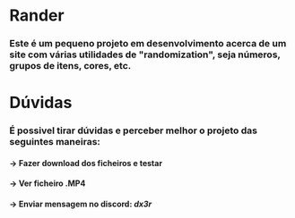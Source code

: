 # Rander
### Este é um pequeno projeto em desenvolvimento acerca de um site com várias utilidades de "randomization", seja números, grupos de itens, cores, etc.
# Dúvidas
### É possivel tirar dúvidas e perceber melhor o projeto das seguintes maneiras:
#### -> Fazer download dos ficheiros e testar
#### -> Ver ficheiro .MP4
#### -> Enviar mensagem no discord: *dx3r*
